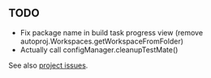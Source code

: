 ## TODO

- Fix package name in build task progress view (remove autoproj.Workspaces.getWorkspaceFromFolder)
- Actually call configManager.cleanupTestMate()

See also [project issues](https://github.com/g-arjones/vscode-autoproj/issues).
